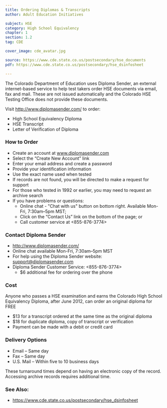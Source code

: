 ```yaml
---
title: Ordering Diplomas & Transcripts
author: Adult Education Initiatives

subject: HSE
category: High School Equivalency
chapter: 1
section: 1.2
tag: CDE

cover_image: cde_avatar.jpg

source: https://www.cde.state.co.us/postsecondary/hse_documents
pdf: https://www.cde.state.co.us/postsecondary/hse_dsinfosheet

---
```

The Colorado Department of Education uses Diploma Sender, an external internet-based service to help test takers order HSE documents via email, fax and mail. These are not issued automatically and the Colorado HSE Testing Office does not provide these documents.

Visit <http://www.diplomasender.com/> to order:

  * High School Equivalency Diploma
  * HSE Transcript
  * Letter of Verification of Diploma

### How to Order

  * Create an account at www.diplomasender.com
  * Select the “Create New Account” link
  * Enter your email address and create a password
  * Provide your identification information
  * Use the exact name used when tested
  * If records are not found, you will be directed to make a request for support
  * For those who tested in 1992 or earlier, you may need to request an archive search
  * If you have problems or questions:
    * Online chat - "Chat with us" button on bottom right. Available Mon-Fri, 7:30am–5pm MST;
    * Click on the “Contact Us” link on the bottom of the page; or
    * Call customer service at <855-876-3774>

### Contact Diploma Sender

  * <http://www.diplomasender.com/>
  * Online chat available Mon-Fri, 7:30am–5pm MST
  * For help using the Diploma Sender website: <support@diplomasender.com>
  * Diploma Sender Customer Service: <855-876-3774>
    * $6 additional fee for ordering over the phone

### Cost

Anyone who passes a HSE examination and earns the Colorado High School Equivalency Diploma, after June 2012, can order an original diploma for FREE

  * $13 for a transcript ordered at the same time as the original diploma
  * $18 for duplicate diploma, copy of transcript or verification
  * Payment can be made with a debit or credit card

### Delivery Options

  * Email – Same day
  * Fax – Same day
  * U.S. Mail – Within five to 10 business days

These turnaround times depend on having an electronic copy of the record.  Accessing archive records requires additional time.

### See Also:

  * <https://www.cde.state.co.us/postsecondary/hse_dsinfosheet>
